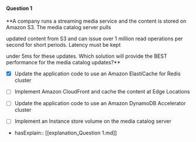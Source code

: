 #### Question  1

**A company runs a streaming media service and the content is stored on Amazon S3. The media catalog server pulls

updated content from S3 and can issue over 1 million read operations per second for short periods. Latency must be kept

under 5ms for these updates. Which solution will provide the BEST performance for the media catalog updates?**

- [x] Update the application code to use an Amazon ElastiCache for Redis cluster

- [ ] Implement Amazon CloudFront and cache the content at Edge Locations

- [ ] Update the application code to use an Amazon DynamoDB Accelerator cluster

- [ ] Implement an Instance store volume on the media catalog server

- hasExplain:: [[explanation_Question  1.md]]
